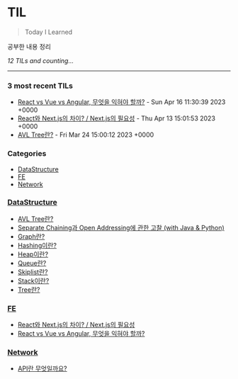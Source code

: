 # TIL
> Today I Learned

공부한 내용 정리

_12 TILs and counting..._

---

### 3 most recent TILs

- [React vs Vue vs Angular, 무엇을 익혀야 할까?](FE/React_vs_vue_vs_Angular.md) - Sun Apr 16 11:30:39 2023 +0000
- [React와 Next.js의 차이? / Next.js의 필요성](FE/React_vs_Next.js.md) - Thu Apr 13 15:01:53 2023 +0000
- [AVL Tree란?](DataStructure/AVLtree.md) - Fri Mar 24 15:00:12 2023 +0000

### Categories

- [DataStructure](#DataStructure)
- [FE](#FE)
- [Network](#Network)

### [DataStructure](#DataStructure)
- [AVL Tree란?](DataStructure/AVLtree.md)
- [Separate Chaining과 Open Addressing에 관한 고찰 (with Java & Python)](DataStructure/Chaining_vs_OpenAddressing.md)
- [Graph란?](DataStructure/Graph.md)
- [Hashing이란?](DataStructure/HashTable.md)
- [Heap이란?](DataStructure/Heap(PriorityQueue).md)
- [Queue란?](DataStructure/Queue.md)
- [Skiplist란?](DataStructure/Skiplist.md)
- [Stack이란?](DataStructure/Stack.md)
- [Tree란?](DataStructure/Tree.md)

### [FE](#FE)
- [React와 Next.js의 차이? / Next.js의 필요성](FE/React_vs_Next.js.md)
- [React vs Vue vs Angular, 무엇을 익혀야 할까?](FE/React_vs_vue_vs_Angular.md)

### [Network](#Network)
- [API란 무엇일까요?](Network/RESTAPI.md)

[1]: https://simonwillison.net/2020/Apr/20/self-rewriting-readme/
[2]: https://github.com/jbranchaud/til
[3]: https://github.com/cflynn07/github-action-til-autoformat-readme

